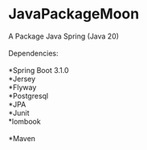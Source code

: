 # JavaPackageMoon<br>
A Package Java Spring (Java 20)<br>
<br>
Dependencies:<br>
<br>
*Spring Boot 3.1.0<br>
*Jersey<br>
*Flyway<br>
*Postgresql<br>
*JPA<br>
*Junit<br>
*lombook<br>
<br>
*Maven
